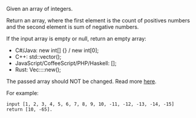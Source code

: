 Given an array of integers.

Return an array, where the first element is the count of positives numbers and the second element is sum of negative numbers.

If the input array is empty or null, return an empty array:

- C#/Java: new int[] {} / new int[0];
- C++: std::vector<int>();
- JavaScript/CoffeeScript/PHP/Haskell: [];
- Rust: Vec::<i32>::new();

The passed array should NOT be changed. Read more [here](https://en.wikipedia.org/wiki/Side_effect_(computer_science)).

For example:

```
input [1, 2, 3, 4, 5, 6, 7, 8, 9, 10, -11, -12, -13, -14, -15]
return [10, -65].
```
